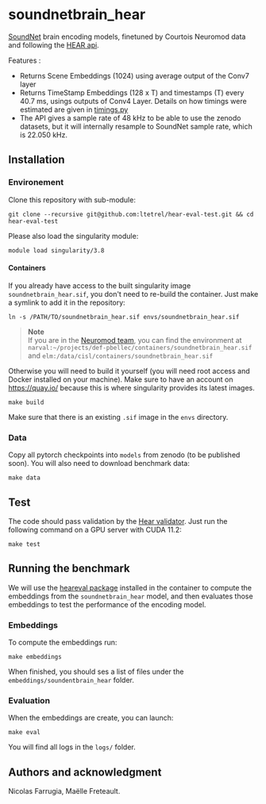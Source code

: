 # soundnetbrain_hear

[SoundNet](http://soundnet.csail.mit.edu/) brain encoding models, finetuned by Courtois Neuromod data and following the [HEAR api](https://neuralaudio.ai/hear2021-rules.html#common-api).

Features : 
- Returns Scene Embeddings (1024) using average output of the Conv7 layer
- Returns TimeStamp Embeddings (128 x T) and timestamps (T) every 40.7 ms, usings outputs of Conv4 Layer. Details on how timings were estimated are given in [timings.py](soundnetbrain_hear/timings.py)
- The API gives a sample rate of 48 kHz to be able to use the zenodo datasets, but it will internally resample to SoundNet sample rate, which is 22.050 kHz. 

## Installation

### Environement

Clone this repository with sub-module:

```
git clone --recursive git@github.com:ltetrel/hear-eval-test.git && cd hear-eval-test
```

Please also load the singularity module:

```
module load singularity/3.8
```

#### Containers

If you already have access to the built singularity image `soundnetbrain_hear.sif`, you don't need to re-build the container.
Just make a symlink to add it in the repository:

```
ln -s /PATH/TO/soundnetbrain_hear.sif envs/soundnetbrain_hear.sif
```

>**Note**  
>If you are in the [Neuromod team](https://docs.cneuromod.ca/en/2020-alpha/AUTHORS.html), you can find the environment at `narval:~/projects/def-pbellec/containers/soundnetbrain_hear.sif` and `elm:/data/cisl/containers/soundnetbrain_hear.sif`

Otherwise you will need to build it yourself (you will need root access and Docker installed on your machine).
Make sure to have an account on https://quay.io/ because this is where singularity provides its latest images.

```
make build
```

Make sure that there is an existing `.sif` image in the `envs` directory.

### Data

Copy all pytorch checkpoints into `models` from zenodo (to be published soon).
You will also need to download benchmark data:

```
make data
```

## Test 

The code should pass validation by the [Hear validator](https://github.com/neuralaudio/hear-validator).
Just run the following command on a GPU server with CUDA 11.2:

```
make test
```
## Running the benchmark

We will use the [heareval package](https://github.com/neuralaudio/hear-eval-kit) installed in the container to compute the embeddings from the `soundnetbrain_hear` model, and then evaluates those embeddings to test the performance of the encoding model.

### Embeddings
To compute the embeddings run:
```
make embeddings
```

When finished, you should ses a list of files under the `embeddings/soundentbrain_hear` folder.

### Evaluation

When the embeddings are create, you can launch:
```
make eval
```

You will find all logs in the `logs/` folder.

## Authors and acknowledgment
Nicolas Farrugia, Maëlle Freteault. 
